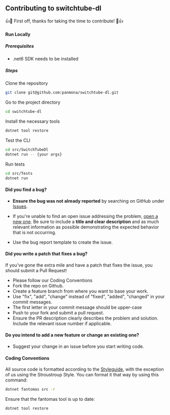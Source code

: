 ## Contributing to switchtube-dl

:+1::tada: First off, thanks for taking the time to contribute! :tada::+1:

#### **Run Locally**

##### Prerequisites

- .net6 SDK needs to be installed

##### Steps

Clone the repository

```bash
git clone git@github.com:panmona/switchtube-dl.git
```

Go to the project directory

```bash
cd switchtube-dl
```

Install the necessary tools

```bash
dotnet tool restore
```

Test the CLI

```bash
cd src/SwitchTubeDl
dotnet run -- {your args}
```

Run tests

```bash
cd src/Tests
dotnet run
```

#### **Did you find a bug?**

* **Ensure the bug was not already reported** by searching on GitHub
  under [Issues](https://github.com/panmau/switchtube-dl/issues).

* If you're unable to find an open issue addressing the
  problem, [open a new one](https://github.com/panmau/switchtube-dl/issues/new). Be sure to include a **title and clear
  description** and as much relevant information as possible demonstrating the expected behavior that is not occurring.

* Use the bug report template to create the issue.

#### **Did you write a patch that fixes a bug?**

If you've gone the extra mile and have a patch that fixes the issue, you should submit a Pull Request!

* Please follow our Coding Conventions
* Fork the repo on Github.
* Create a feature branch from where you want to base your work.
* Use "fix", "add", "change" instead of "fixed", "added", "changed" in your commit messages.
* The first letter in your commit message should be upper-case
* Push to your fork and submit a pull request.
* Ensure the PR description clearly describes the problem and solution. Include the relevant issue number if applicable.

#### **Do you intend to add a new feature or change an existing one?**

* Suggest your change in an issue before you start writing code.

#### **Coding Conventions**

All source code is formatted according to the [Styleguide](https://github.com/G-Research/fsharp-formatting-conventions), with the exception of us using the Stroustroup Style.
You can format it that way by using this command:

```bash
dotnet fantomas src -r
```

Ensure that the fantomas tool is up to date:

```bash
dotnet tool restore
```
